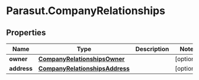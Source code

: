 # Parasut.CompanyRelationships

## Properties
Name | Type | Description | Notes
------------ | ------------- | ------------- | -------------
**owner** | [**CompanyRelationshipsOwner**](CompanyRelationshipsOwner.md) |  | [optional] 
**address** | [**CompanyRelationshipsAddress**](CompanyRelationshipsAddress.md) |  | [optional] 


